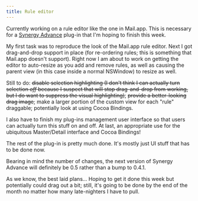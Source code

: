 ```yaml
---
title: Rule editor
---
```


Currently working on a rule editor like the one in Mail.app. This is necessary for a [Synergy Advance](http://synergyadvance.com/) plug-in that I'm hoping to finish this week.

My first task was to reproduce the look of the Mail.app rule editor. Next I got drag-and-drop support in place (for re-ordering rules; this is something that Mail.app doesn't support). Right now I am about to work on getting the editor to auto-resize as you add and remove rules, as well as causing the parent view (in this case inside a normal NSWindow) to resize as well.

Still to do: ~~disable selection highlighting (I don't think I can actually turn selection *off* because I suspect that will stop drag-and-drop from working, but I do want to suppress the visual highlighting)~~; ~~provide a better-looking drag image~~; make a larger portion of the custom view for each "rule" draggable; potentially look at using Cocoa Bindings.

I also have to finish my plug-ins management user interface so that users can actually turn this stuff on and off. At last, an appropriate use for the ubiquitous Master/Detail interface and Cocoa Bindings!

The rest of the plug-in is pretty much done. It's mostly just UI stuff that has to be done now.

Bearing in mind the number of changes, the next version of Synergy Advance will definitely be 0.5 rather than a bump to 0.4.1.

As we know, the best laid plans... Hoping to get it done this week but potentially could drag out a bit; still, it's going to be done by the end of the month no matter how many late-nighters I have to pull.
